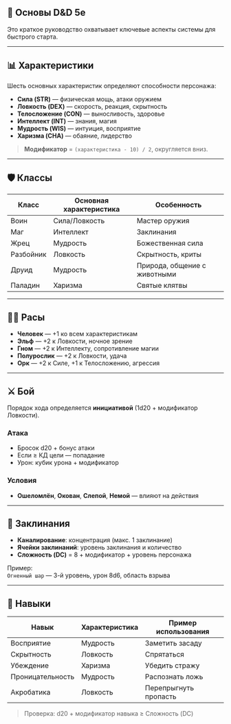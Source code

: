 ## 🎲 Основы D&D 5e

Это краткое руководство охватывает ключевые аспекты системы для быстрого старта.

---

## 📊 <a id="abilities"></a>Характеристики

Шесть основных характеристик определяют способности персонажа:

- **Сила (STR)** — физическая мощь, атаки оружием
- **Ловкость (DEX)** — скорость, реакция, скрытность
- **Телосложение (CON)** — выносливость, здоровье
- **Интеллект (INT)** — знания, магия
- **Мудрость (WIS)** — интуиция, восприятие
- **Харизма (CHA)** — обаяние, лидерство

> **Модификатор** = `(характеристика - 10) / 2`, округляется вниз.

---

## 🛡️ <a id="classes"></a>Классы

| Класс | Основная характеристика | Особенность |
|------|------------------------|-----------|
| Воин | Сила/Ловкость | Мастер оружия |
| Маг | Интеллект | Заклинания |
| Жрец | Мудрость | Божественная сила |
| Разбойник | Ловкость | Скрытность, криты |
| Друид | Мудрость | Природа, общение с животными |
| Паладин | Харизма | Святые клятвы |

---

## 🧝‍♂️ <a id="races"></a>Расы

- **Человек** — +1 ко всем характеристикам
- **Эльф** — +2 к Ловкости, ночное зрение
- **Гном** — +2 к Интеллекту, сопротивление магии
- **Полурослик** — +2 к Ловкости, удача
- **Орк** — +2 к Силе, +1 к Телосложению, агрессия

---

## ⚔️ <a id="combat"></a>Бой

Порядок хода определяется **инициативой** (1d20 + модификатор Ловкости).

### Атака
- Бросок d20 + бонус атаки
- Если ≥ КД цели — попадание
- Урон: кубик урона + модификатор

### Условия
- **Ошеломлён**, **Окован**, **Слепой**, **Немой** — влияют на действия

---

## 🔮 <a id="spells"></a>Заклинания

- **Каналирование**: концентрация (макс. 1 заклинание)
- **Ячейки заклинаний**: уровень заклинания и количество
- **Сложность (DC)** = 8 + модификатор + уровень персонажа

Пример:  
`Огненный шар` — 3-й уровень, урон 8d6, область взрыва

---

## 🎯 <a id="skills"></a>Навыки

| Навык | Характеристика | Пример использования |
|------|----------------|---------------------|
| Восприятие | Мудрость | Заметить засаду |
| Скрытность | Ловкость | Спрятаться |
| Убеждение | Харизма | Убедить стражу |
| Проницательность | Мудрость | Распознать ложь |
| Акробатика | Ловкость | Перепрыгнуть пропасть |

> Проверка: d20 + модификатор навыка ≥ Сложность (DC)
